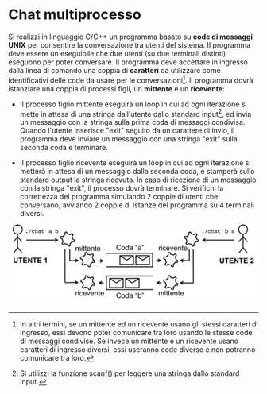 Chat multiprocesso
==================

Si realizzi in linguaggio C/C++ un programma basato su **code di
messaggi UNIX** per consentire la conversazione tra utenti del sistema.
Il programma deve essere un eseguibile che due utenti (su due terminali
distinti) eseguono per poter conversare. Il programma deve accettare in
ingresso dalla linea di comando una coppia di **caratteri** da
utilizzare come identificativi delle code da usare per le
conversazioni[^1]. Il programma dovrà istanziare una coppia di processi
figli, un **mittente** e un **ricevente**:

-   Il processo figlio mittente eseguirà un loop in cui ad ogni
    iterazione si mette in attesa di una stringa dall'utente dallo
    standard input[^2], ed invia un messaggio con la stringa sulla prima
    coda di messaggi condivisa. Quando l'utente inserisce "exit" seguito
    da un carattere di invio, il programma deve inviare un messaggio con
    una stringa "exit" sulla seconda coda e terminare.

-   Il processo figlio ricevente eseguirà un loop in cui ad ogni
    iterazione si metterà in attesa di un messaggio dalla seconda coda,
    e stamperà sullo standard output la stringa ricevuta. In caso di
    ricezione di un messaggio con la stringa "exit", il processo dovrà
    terminare. Si verifichi la correttezza del programma simulando 2
    coppie di utenti che conversano, avviando 2 coppie di istanze del
    programma su 4 terminali diversi.

![image](/images/ambiente_locale/code_messaggi/chat_multiprocesso.png)

[^1]: In altri termini, se un mittente ed un ricevente usano gli stessi
    caratteri di ingresso, essi devono poter comunicare tra loro usando
    le stesse code di messaggi condivise. Se invece un mittente e un
    ricevente usano caratteri di ingresso diversi, essi useranno code
    diverse e non potranno comunicare tra loro.

[^2]: Si utilizzi la funzione scanf() per leggere una stringa dallo
    standard input.
